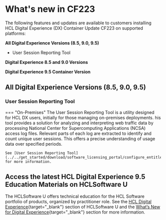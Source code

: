 # What's new in CF223

The following features and updates are available to customers installing HCL Digital Experience (DX) Container Update CF223 on supported platforms:

**All Digital Experience Versions (8.5, 9.0, 9.5)**

- User Session Reporting Tool

**Digital Experience 8.5 and 9.0 Versions**

**Digital Experience 9.5 Container Version**

## All Digital Experience Versions (8.5, 9.0, 9.5)

### User Session Reporting Tool

=== "On-Premises"
    The User Session Reporting Tool is a utility designed for HCL DX users, initially for those managing on-premises deployments. his tool provides a solution for analyzing and interpreting web traffic data by processing National Center for Supercomputing Applications (NCSA) access log files. Relevant parts of each log are extracted to identify and count unique user sessions. This offers a precise understanding of usage data over specified periods.

    See [User Session Reporting Tool](../../get_started/download/software_licensing_portal/configure_entitlement_checks/user_session_reporting_tool.md) for more information.

## Access the latest HCL Digital Experience 9.5 Education Materials on HCLSoftware U

The HCLSoftware U offers technical education for the HCL Software portfolio of products, organized by practitioner role. See the [HCL Digital Experience](https://hclsoftwareu.hcltechsw.com/hcl-dx){target="_blank"} section of HCLSoftware U and the [What’s New for Digital Experience](https://hclsoftwareu.hcltechsw.com/courses?search=eyJjYXQiOiI1NSIsInRpdGxlIjoiIiwiZmlsdGVyIjoiIn0=){target="_blank"} section for more information.
